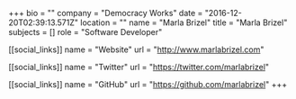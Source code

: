 +++
bio = ""
company = "Democracy Works"
date = "2016-12-20T02:39:13.571Z"
location = ""
name = "Marla Brizel"
title = "Marla Brizel"
subjects = []
role = "Software Developer"

[[social_links]]
  name = "Website"
  url = "http://www.marlabrizel.com"

[[social_links]]
  name = "Twitter"
  url = "https://twitter.com/marlabrizel"

[[social_links]]
  name = "GitHub"
  url = "https://github.com/marlabrizel"
+++
